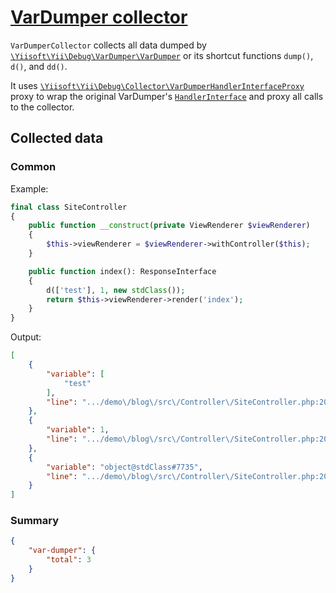 # [VarDumper collector](./../../../src/Collector/VarDumperCollector.php)

`VarDumperCollector` collects all data dumped
by [`\Yiisoft\Yii\Debug\VarDumper\VarDumper`](https://github.com/yiisoft/var-dumper/blob/master/src/VarDumper.php) or
its shortcut functions `dump()`, `d()`, and `dd()`.

It uses [`\Yiisoft\Yii\Debug\Collector\VarDumperHandlerInterfaceProxy`](./../../../src/Collector/VarDumperHandlerInterfaceProxy.php) proxy to wrap the original VarDumper's [`HandlerInterface`](https://github.com/yiisoft/var-dumper/blob/master/src/HandlerInterface.php) and proxy all calls to the collector.

## Collected data

### Common

Example:

```php
final class SiteController
{
    public function __construct(private ViewRenderer $viewRenderer)
    {
        $this->viewRenderer = $viewRenderer->withController($this);
    }

    public function index(): ResponseInterface
    {
        d(['test'], 1, new stdClass());
        return $this->viewRenderer->render('index');
    }
}
```

Output:

```json
[
    {
        "variable": [
            "test"
        ],
        "line": ".../demo\/blog\/src\/Controller\/SiteController.php:20"
    },
    {
        "variable": 1,
        "line": ".../demo\/blog\/src\/Controller\/SiteController.php:20"
    },
    {
        "variable": "object@stdClass#7735",
        "line": ".../demo\/blog\/src\/Controller\/SiteController.php:20"
    }
]
```

### Summary

```json
{
    "var-dumper": {
        "total": 3
    }
}
```
